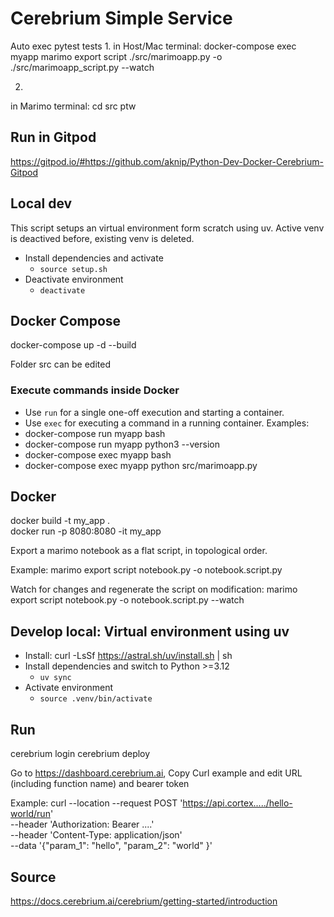 # Cerebrium Simple Service




Auto exec pytest tests 
1.
in Host/Mac terminal:
docker-compose exec myapp marimo export script ./src/marimoapp.py -o ./src/marimoapp_script.py --watch

2.
in Marimo terminal:
cd src
ptw



## Run in Gitpod
https://gitpod.io/#https://github.com/aknip/Python-Dev-Docker-Cerebrium-Gitpod


## Local dev
This script setups an virtual environment form scratch using uv. Active venv is deactived before, existing venv is deleted. 
- Install dependencies and activate
    - `source setup.sh`	
- Deactivate environment
	- `deactivate`

## Docker Compose

docker-compose up -d --build

Folder src can be edited 

### Execute commands inside Docker
- Use `run` for a single one-off execution and starting a container.
- Use `exec` for executing a command in a running container.
Examples:
- docker-compose run myapp bash
- docker-compose run myapp python3 --version
- docker-compose exec myapp bash
- docker-compose exec myapp python src/marimoapp.py


## Docker
docker build -t my_app .  
docker run -p 8080:8080 -it my_app




Export a marimo notebook as a flat script, in topological order.

Example:
marimo export script notebook.py -o notebook.script.py

Watch for changes and regenerate the script on modification:
marimo export script notebook.py -o notebook.script.py --watch





## Develop local: Virtual environment using uv
- Install: curl -LsSf https://astral.sh/uv/install.sh | sh
- Install dependencies and switch to Python >=3.12
	- `uv sync`
- Activate environment
	- `source .venv/bin/activate`


## Run
cerebrium login
cerebrium deploy


Go to https://dashboard.cerebrium.ai, 
Copy Curl example and edit URL (including function name) and bearer token

Example:
curl --location --request POST 'https://api.cortex...../hello-world/run' \
--header 'Authorization: Bearer ....' \
--header 'Content-Type: application/json' \
--data '{"param_1": "hello", "param_2": "world" }'


## Source
https://docs.cerebrium.ai/cerebrium/getting-started/introduction


